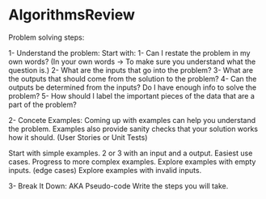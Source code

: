 # AlgorithmsReview

Problem solving steps:

1- Understand the problem: Start with: 1- Can I restate the problem in my own words? (In your own words -> To make sure you understand what the question is.) 2- What are the inputs that go into the problem? 3- What are the outputs that should come from the solution to the problem? 4- Can the outputs be determined from the inputs? Do I have enough info to solve the problem? 5- How should I label the important pieces of the data that are a part of the problem?

2- Concete Examples: Coming up with examples can help you understand the problem. Examples also provide sanity checks that your solution works how it should. (User Stories or Unit Tests)

Start with simple examples. 2 or 3 with an input and a output. Easiest use cases.
Progress to more complex examples.
Explore examples with empty inputs. (edge cases)
Explore examples with invalid inputs.


3- Break It Down: AKA Pseudo-code Write the steps you will take.
